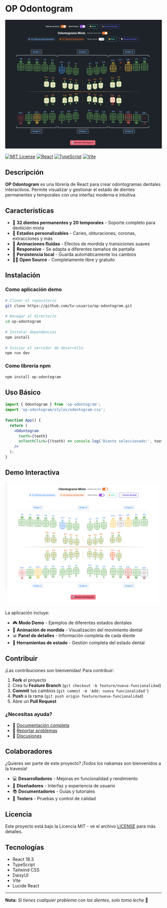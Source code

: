 # OP Odontogram

![OP Odontogram Demo](src/img/odontograma-dark.png)

[![MIT License](https://img.shields.io/badge/License-MIT-blue.svg)](LICENSE)
[![React](https://img.shields.io/badge/React-18.3-61dafb.svg)](https://reactjs.org/)
[![TypeScript](https://img.shields.io/badge/TypeScript-5.5-3178c6.svg)](https://www.typescriptlang.org/)
[![Vite](https://img.shields.io/badge/Vite-5.4-646cff.svg)](https://vitejs.dev/)

## Descripción

**OP Odontogram** es una librería de React para crear odontogramas dentales interactivos. Permite visualizar y gestionar el estado de dientes permanentes y temporales con una interfaz moderna e intuitiva.

## Características

- 🦷 **32 dientes permanentes y 20 temporales** - Soporte completo para dentición mixta
- 🎨 **Estados personalizables** - Caries, obturaciones, coronas, extracciones y más
- 🌊 **Animaciones fluidas** - Efectos de mordida y transiciones suaves
- 📱 **Responsive** - Se adapta a diferentes tamaños de pantalla
- 💾 **Persistencia local** - Guarda automáticamente los cambios
- 🏴‍☠️ **Open Source** - Completamente libre y gratuito

## Instalación

### Como aplicación demo

```bash
# Clonar el repositorio
git clone https://github.com/tu-usuario/op-odontogram.git

# Navegar al directorio
cd op-odontogram

# Instalar dependencias
npm install

# Iniciar el servidor de desarrollo
npm run dev
```

### Como librería npm

```bash
npm install op-odontogram
```

## Uso Básico

```jsx
import { Odontogram } from 'op-odontogram';
import 'op-odontogram/styles/odontogram.css';

function App() {
  return (
    <Odontogram
      teeth={teeth}
      onToothClick={(tooth) => console.log('Diente seleccionado:', tooth)}
    />
  );
}
```

## Demo Interactiva

![Interfaz del Odontogram](src/img/image.png)

La aplicación incluye:

- 🎮 **Modo Demo** - Ejemplos de diferentes estados dentales
- 🦷 **Animación de mordida** - Visualización del movimiento dental
- 📊 **Panel de detalles** - Información completa de cada diente
- 🔧 **Herramientas de estado** - Gestión completa del estado dental

## Contribuir

¡Las contribuciones son bienvenidas! Para contribuir:

1. **Fork** el proyecto
2. Crea tu **Feature Branch** (`git checkout -b feature/nueva-funcionalidad`)
3. **Commit** tus cambios (`git commit -m 'Add: nueva funcionalidad'`)
4. **Push** a la rama (`git push origin feature/nueva-funcionalidad`)
5. Abre un **Pull Request**

### ¿Necesitas ayuda?

- 📖 [Documentación completa](README-LIBRARY.md)
- 🐛 [Reportar problemas](https://github.com/tu-usuario/op-odontogram/issues)
- 💬 [Discusiones](https://github.com/tu-usuario/op-odontogram/discussions)

## Colaboradores

¿Quieres ser parte de este proyecto? ¡Todos los nakamas son bienvenidos a la travesía!

- 💻 **Desarrolladores** - Mejoras en funcionalidad y rendimiento
- 🎨 **Diseñadores** - Interfaz y experiencia de usuario
- 📚 **Documentadores** - Guías y tutoriales
- 🔬 **Testers** - Pruebas y control de calidad

## Licencia

Este proyecto está bajo la Licencia MIT - ve el archivo [LICENSE](LICENSE) para más detalles.

## Tecnologías

- React 18.3
- TypeScript
- Tailwind CSS
- DaisyUI
- Vite
- Lucide React

---

**Nota:** *Si tienes cualquier problema con los dientes, solo toma leche* 🥛
